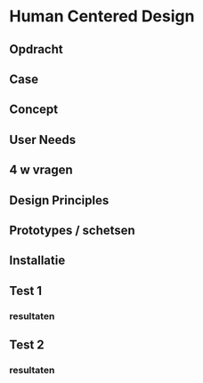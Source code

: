# Human Centered Design 

## Opdracht 

## Case

## Concept

## User Needs

## 4 w vragen 

## Design Principles

## Prototypes / schetsen

## Installatie


## Test 1 

### resultaten


## Test 2 

### resultaten



